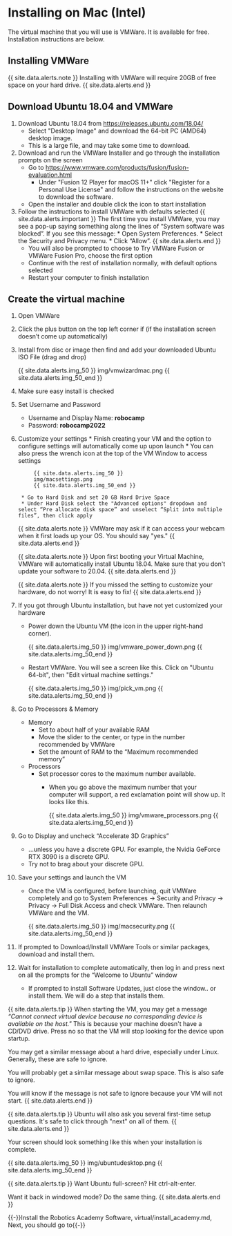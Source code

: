 # Installing on Mac (Intel)
The virtual machine that you will use is VMWare. It is available for free. Installation instructions are below.

## Installing VMWare
{{ site.data.alerts.note }}
Installing with VMWare will require 20GB of free space on your hard drive.
{{ site.data.alerts.end }}

## Download Ubuntu 18.04 and VMWare
1. Download Ubuntu 18.04 from https://releases.ubuntu.com/18.04/
    * Select "Desktop Image" and download the 64-bit PC (AMD64) desktop image.
    * This is a large file, and may take some time to download.
2. Download and run the VMWare Installer and go through the installation prompts on the screen
    * Go to https://www.vmware.com/products/fusion/fusion-evaluation.html
        * Under "Fusion 12 Player for macOS 11+" click "Register for a Personal Use License" and follow the instructions on the website to download the software.
    * Open the installer and double click the icon to start installation
3. Follow the instructions to install VMWare with defaults selected
    {{ site.data.alerts.important }}
    The first time you install VMWare, you may see a pop-up saying something along 	the lines of “System software was blocked”. If you see this message:
            * Open System Preferences.
            * Select the Security and Privacy menu.
            * Click “Allow”.
    {{ site.data.alerts.end }}
    * You will also be prompted to choose to Try VMWare Fusion or VMWare Fusion Pro, choose the first option
    * Continue with the rest of installation normally, with default options selected
    * Restart your computer to finish installation

## Create the virtual machine
1. Open VMWare
2. Click the plus button on the top left corner if (if the installation screen doesn’t come up automatically)
3. Install from disc or image then find and add your downloaded Ubuntu ISO File (drag and drop)

    {{ site.data.alerts.img_50 }}
    img/vmwizardmac.png
    {{ site.data.alerts.img_50_end }}
4. Make sure easy install is checked
5. Set Username and Password
    * Username and Display Name: **robocamp**
    * Password: **robocamp2022**
6. Customize your settings
        * Finish creating your VM and the option to configure settings will automatically come up upon launch
        * You can also press the wrench icon at the top of the VM Window to access settings

            {{ site.data.alerts.img_50 }}
            img/macsettings.png
            {{ site.data.alerts.img_50_end }}

        * Go to Hard Disk and set 20 GB Hard Drive Space 
        * Under Hard Disk select the "Advanced options" dropdown and select “Pre allocate disk space” and unselect “Split into multiple files”, then click apply
        
    {{ site.data.alerts.note }}
    VMWare may ask if it can access your webcam when it first loads up your OS. You should say "yes."
    {{ site.data.alerts.end }}

    {{ site.data.alerts.note }}
    Upon first booting your Virtual Machine, VMWare will automatically install Ubuntu 18.04.
    Make sure that you don't update your software to 20.04.
    {{ site.data.alerts.end }}

    {{ site.data.alerts.note }}
    If you missed the setting to customize your hardware, do not worry! It is easy to fix!
    {{ site.data.alerts.end }}
7. If you got through Ubuntu installation, but have not yet customized your hardware
    * Power down the Ubuntu VM (the icon in the upper right-hand corner).

        {{ site.data.alerts.img_50 }}
        img/vmware_power_down.png
        {{ site.data.alerts.img_50_end }}
    * Restart VMWare. You will see a screen like this. Click on "Ubuntu 64-bit", then "Edit virtual machine settings."
    
        {{ site.data.alerts.img_50 }}
        img/pick_vm.png
        {{ site.data.alerts.img_50_end }}

8. Go to Processors & Memory
    * Memory
        * Set to about half of your available RAM
        * Move the slider to the center, or type in the number recommended by VMWare
        * Set the amount of RAM to the “Maximum recommended memory”
    * Processors
        * Set processor cores to the maximum number available.
            * When you go above the maximum number that your computer will support, a red exclamation point will show up. It looks like this.

                {{ site.data.alerts.img_50 }}
                img/vmware_processors.png
                {{ site.data.alerts.img_50_end }}
        
10. Go to Display and uncheck “Accelerate 3D Graphics”
    * ...unless you have a discrete GPU. For example, the Nvidia GeForce RTX 3090 is a discrete GPU.
    * Try not to brag about your discrete GPU.
11. Save your settings and launch the VM
    * Once the VM is configured, before launching, quit VMWare completely and go to System Preferences -> Security and Privacy -> Privacy -> Full Disk Access and check VMWare. Then relaunch VMWare and the VM.

        {{ site.data.alerts.img_50 }}
        img/macsecurity.png
        {{ site.data.alerts.img_50_end }}
12. If prompted to Download/Install VMWare Tools or similar packages, download and install them.
13. Wait for installation to complete automatically, then log in and press next on all the prompts for the “Welcome to Ubuntu” window
    * If prompted to install Software Updates, just close the window.. or install them. We will do a step that installs them.

{{ site.data.alerts.tip }}
When starting the VM, you may get a message *“Cannot connect virtual device because no corresponding device is available on the host."* This is because your machine doesn't have a CD/DVD drive. Press no so that the VM will stop looking for the device upon startup.

You may get a similar message about a hard drive, especially under Linux. Generally, these are safe to ignore.

You will probably get a similar message about swap space. This is also safe to ignore.

You will know if the message is not safe to ignore because your VM will not start.
{{ site.data.alerts.end }}

{{ site.data.alerts.tip }}
Ubuntu will also ask you several first-time setup questions. It's safe to click through "next" on all of them.
{{ site.data.alerts.end }}

Your screen should look something like this when your installation is complete.

{{ site.data.alerts.img_50 }}
img/ubuntudesktop.png
{{ site.data.alerts.img_50_end }}

{{ site.data.alerts.tip }}
Want Ubuntu full-screen? Hit ctrl-alt-enter.

Want it back in windowed mode? Do the same thing.
{{ site.data.alerts.end }}

{{-}}Install the Robotics Academy Software, virtual/install_academy.md, Next, you should go to{{-}}
